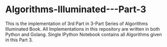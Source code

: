 # Algorithms-Illuminated---Part-3
 This is the implementation of 3rd Part in 3-Part Series of Algorithms Illuminated Book. All Implementations in this repository are written in both Python and Golang. Single IPython Notebook contains all Algorithms given in this Part 3.
